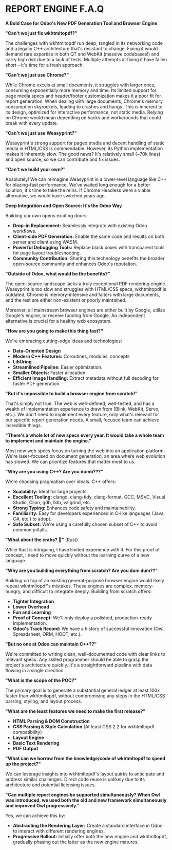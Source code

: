 # REPORT ENGINE F.A.Q

**A Bold Case for Odoo's New PDF Generation Tool and Browser Engine**

**"Can't we just fix wkhtmltopdf?"**

The challenges with wkhtmltopdf run deep, tangled in its networking code and a legacy C++ architecture that's resistant to change.  Fixing it would demand rare expertise in both QT and WebKit (massive codebases!) and carry high risk due to a lack of tests.  Multiple attempts at fixing it have fallen short – it's time for a fresh approach.

**"Can't we just use Chrome?"**

While Chrome excels at small documents, it struggles with larger ones, consuming exponentially more memory and time. Its limited support for page media specs and header/footer customization makes it a poor fit for report generation. When dealing with large documents, Chrome's memory consumption skyrockets, leading to crashes and hangs.  This is inherent to its design, optimized for interactive performance, not static media. Relying on Chrome would mean depending on hacks and workarounds that could break with every update.

**"Can't we just use Weasyprint?"**

Weasyprint's strong support for paged media and decent handling of static media in HTML/CSS is commendable.  However, its Python implementation makes it inherently slow.  The good news?  It's relatively small (~70k lines) and open source, so we can contribute and fix issues.

**"Can't we build your own?"**

Absolutely!  We can reimagine Weasyprint in a lower-level language like C++ for blazing-fast performance.  We've waited long enough for a better solution; it's time to take the reins. If Chrome Headless were a viable alternative, we would have switched years ago.

**Deep Integration and Open Source: It's the Odoo Way**

Building our own opens exciting doors:

* **Drop-in Replacement:** Seamlessly integrate with existing Odoo workflows.
* **Client-side PDF Generation:**  Enable the same code and results on both server and client using WASM.
* **Powerful Debugging Tools:**  Replace black boxes with transparent tools for page layout troubleshooting.
* **Community Contribution:**  Sharing this technology benefits the broader open-source community and enhances Odoo's reputation.

**"Outside of Odoo, what would be the benefits?"**

The open-source landscape lacks a truly exceptional PDF rendering engine. Weasyprint is too slow and struggles with HTML/CSS specs, wkhtmltopdf is outdated, Chrome is memory-intensive and falters with large documents, and the rest are either non-existent or poorly maintained. 

Moreover, all mainstream browser engines are either built by Google, utilize Google's engine, or receive funding from Google.  An independent alternative is crucial for a healthy web ecosystem.

**"How are you going to make this thing fast?"**

We're embracing cutting-edge ideas and technologies:

* **Data-Oriented Design**
* **Modern C++ Features:** Coroutines, modules, concepts
* **LibUring**
* **Streamlined Pipeline:** Easier optimization.
* **Smaller Objects:** Faster allocation.
* **Efficient Image Handling:** Extract metadata without full decoding for faster PDF generation.

**"But it's impossible to build a browser engine from scratch!"**

That's simply not true.  The web is well-defined, well-tested, and has a wealth of implementation experience to draw from (Blink, WebKit, Servo, etc.). We don't need to implement every feature, only what's relevant for our specific report generation needs.  A small, focused team can achieve incredible things.

**"There's a whole lot of new specs every year. It would take a whole team to implement and maintain the engine."**

Most new web specs focus on turning the web into an application platform.  We're laser-focused on document generation, an area where web evolution has slowed. We can prioritize features that matter most to us.

**"Why are you using C++? Are you dumb???"**

We're choosing pragmatism over ideals. C++ offers:

* **Scalability:**  Ideal for large projects.
* **Excellent Tooling:**  clangd, clang-tidy, clang-format, GCC, MSVC, Visual Studio, Clion, gdb, lldb, valgrind, etc.
* **Strong Typing:**  Enhances code safety and maintainability.
* **Familiarity:**  Easy for developers experienced in C-like languages (Java, C#, etc.) to adopt.
* **Safe Subset:**  We're using a carefully chosen subset of C++ to avoid common pitfalls.

**"What about the crabs? 🦀"** (Rust)

While Rust is intriguing, I have limited experience with it.  For this proof of concept, I need to move quickly without the learning curve of a new language.

**"Why are you building everything from scratch? Are you dum dum??"**

Building on top of an existing general-purpose browser engine would likely repeat wkhtmltopdf's mistakes.  These engines are complex, memory-hungry, and difficult to integrate deeply.  Building from scratch offers:

* **Tighter Integration**
* **Lower Overhead**
* **Fun and Learning**
* **Proof of Concept:**  We'll only deploy a polished, production-ready implementation.
* **Odoo's Track Record:**  We have a history of successful innovation (Owl, Spreadsheet, ORM, HOOT, etc.).

**"But no one at Odoo can maintain C++??"**

We're committed to writing clean, well-documented code with clear links to relevant specs. Any skilled programmer should be able to grasp the project's architecture quickly. It's a straightforward pipeline with data flowing in a single direction.

**"What is the scope of the POC?"**

The primary goal is to generate a substantial general ledger at least 100x faster than wkhtmltopdf, without compromising any steps in the HTML/CSS parsing, styling, and layout process.

**"What are the least features we need to make the first release?"**

* **HTML Parsing & DOM Construction**
* **CSS Parsing & Style Calculation** (At least CSS 2.2 for wkhtmltopdf compatibility)
* **Layout Engine**
* **Basic Text Rendering**
* **PDF Output**

**"What can we borrow from the knowledge/code of wkhtmltopdf to speed up the project?"**

We can leverage insights into wkhtmltopdf's layout quirks to anticipate and address similar challenges.  Direct code reuse is unlikely due to its architecture and potential licensing issues.

**"Can multiple report engines be supported simultaneously? When Owl was introduced, we used both the old and new framework simultaneously and improved Owl progressively."**

Yes, we can achieve this by:

* **Abstracting the Rendering Layer:** Create a standard interface in Odoo to interact with different rendering engines.
* **Progressive Rollout:** Initially offer both the new engine and wkhtmltopdf, gradually phasing out the latter as the new engine matures.
